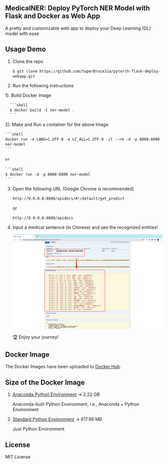 ## MedicalNER: Deploy PyTorch NER Model with Flask and Docker as Web App

A pretty and customizable web app to deploy your Deep Learning (DL) model with ease

## Usage Demo

1. Clone the repo

    ```shell
    $ git clone https://github.com/SuperBruceJia/pytorch-flask-deploy-webapp.git
    ```

2. Run the following instructions
  
  1). Build Docker Image

      ```shell
      $ docker build -t ner-model .
      ```
  
  2). Make and Run a container for the above Image
  
    ```shell
    docker run -e LANG=C.UTF-8 -e LC_ALL=C.UTF-8 -it --rm -d -p 8000:8000 ner-model
    ```

    or 

    ```shell
    $ docker run -d -p 8000:8000 ner-model
    ```
  
3. Open the following URL (Google Chrome is recommended)  
  
    ```html
    http://0.0.0.0:8000/apidocs/#!/default/get_predict
    ```

    or 

    ```html
    http://0.0.0.0:8000/apidocs
    ```
  
4. Input a medical sentence (in Chinese) and see the recognized entities!

    <p align="center">
      <a href="https://github.com/SuperBruceJia/pytorch-flask-deploy-webapp"> <img src="https://github.com/SuperBruceJia/pytorch-flask-deploy-webapp/raw/master/screenshot.png"></a> 
    </p>

    🏆 Enjoy your journey!

## Docker Image

The Docker Images have been uploaded to [Docker Hub](https://hub.docker.com/r/shuyuej/ner-pytorch-model/tags).

## Size of the Docker Image

1. [Anaconda Python Environment](https://github.com/SuperBruceJia/pytorch-flask-deploy-webapp/tree/master/BiLSTM-docker-Anaconda) -> 2.22 GB

    Anaconda-built Python Environment, i.e., Anaconda + Python Environment


2. [Standard Python Environment](https://github.com/SuperBruceJia/pytorch-flask-deploy-webapp/tree/master/BiLSTM-docker-Python) -> 617.96 MB

    Just Python Environment


## License

MIT License
